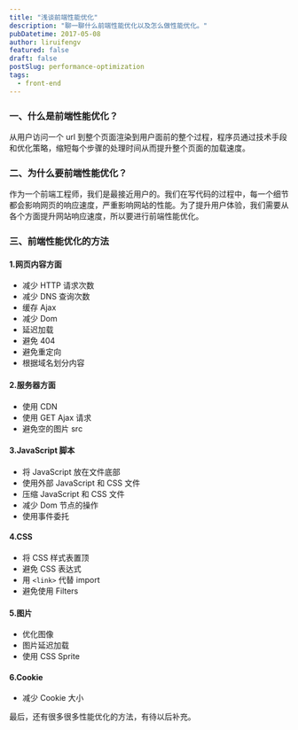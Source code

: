 ```yaml
---
title: "浅谈前端性能优化"
description: "聊一聊什么前端性能优化以及怎么做性能优化。"
pubDatetime: 2017-05-08
author: liruifengv
featured: false
draft: false
postSlug: performance-optimization
tags:
  - front-end
---
```


### 一、什么是前端性能优化？

从用户访问一个 url 到整个页面渲染到用户面前的整个过程，程序员通过技术手段和优化策略，缩短每个步骤的处理时间从而提升整个页面的加载速度。

### 二、为什么要前端性能优化？

作为一个前端工程师，我们是最接近用户的。我们在写代码的过程中，每一个细节都会影响网页的响应速度，严重影响网站的性能。为了提升用户体验，我们需要从各个方面提升网站响应速度，所以要进行前端性能优化。

### 三、前端性能优化的方法

#### 1.网页内容方面

- 减少 HTTP 请求次数
- 减少 DNS 查询次数
- 缓存 Ajax
- 减少 Dom
- 延迟加载
- 避免 404
- 避免重定向
- 根据域名划分内容

#### 2.服务器方面

- 使用 CDN
- 使用 GET Ajax 请求
- 避免空的图片 src

#### 3.JavaScript 脚本

- 将 JavaScript 放在文件底部
- 使用外部 JavaScript 和 CSS 文件
- 压缩 JavaScript 和 CSS 文件
- 减少 Dom 节点的操作
- 使用事件委托

#### 4.CSS

- 将 CSS 样式表置顶
- 避免 CSS 表达式
- 用 `<link>` 代替 import
- 避免使用 Filters

#### 5.图片

- 优化图像
- 图片延迟加载
- 使用 CSS Sprite

#### 6.Cookie

- 减少 Cookie 大小

最后，还有很多很多性能优化的方法，有待以后补充。
